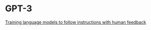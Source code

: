 # GPT-3

[Training language models to follow instructions with human feedback](https://arxiv.org/pdf/2203.02155.pdf)
